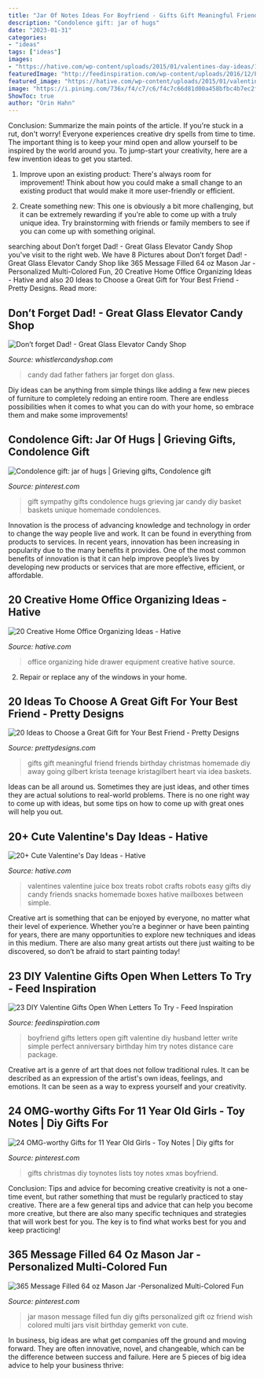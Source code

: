 ```yaml
---
title: "Jar Of Notes Ideas For Boyfriend - Gifts Gift Meaningful Friend Friends Birthday Christmas Homemade Diy Away Going Gilbert Krista Teenage Kristagilbert Heart Via Idea Baskets"
description: "Condolence gift: jar of hugs"
date: "2023-01-31"
categories:
- "ideas"
tags: ["ideas"]
images:
- "https://hative.com/wp-content/uploads/2015/01/valentines-day-ideas/15-valentines-day-ideas.jpg"
featuredImage: "http://feedinspiration.com/wp-content/uploads/2016/12/Perfect-gift-for-boyfriend.jpg"
featured_image: "https://hative.com/wp-content/uploads/2015/01/valentines-day-ideas/15-valentines-day-ideas.jpg"
image: "https://i.pinimg.com/736x/f4/c7/c6/f4c7c66d81d00a458bfbc4b7ec2fad34.jpg"
ShowToc: true
author: "Orin Hahn"
---
```



Conclusion: Summarize the main points of the article.
If you're stuck in a rut, don't worry! Everyone experiences creative dry spells from time to time. The important thing is to keep your mind open and allow yourself to be inspired by the world around you. To jump-start your creativity, here are a few invention ideas to get you started.
1. Improve upon an existing product: There's always room for improvement! Think about how you could make a small change to an existing product that would make it more user-friendly or efficient.

2. Create something new: This one is obviously a bit more challenging, but it can be extremely rewarding if you're able to come up with a truly unique idea. Try brainstorming with friends or family members to see if you can come up with something original.


	

		
searching about Don’t forget Dad! - Great Glass Elevator Candy Shop you've visit to the right web. We have 8 Pictures about Don’t forget Dad! - Great Glass Elevator Candy Shop like 365 Message Filled 64 oz Mason Jar -Personalized Multi-Colored Fun, 20 Creative Home Office Organizing Ideas - Hative and also 20 Ideas to Choose a Great Gift for Your Best Friend - Pretty Designs. Read more:
		
    
## Don’t Forget Dad! - Great Glass Elevator Candy Shop

<img loading=lazy src="https://whistlercandyshop.com/wp-content/uploads/2014/06/Fathers-day-candy-jar.jpg" onerror="this.onerror=null;this.src='https://tse3.mm.bing.net/th?id=OIP._0xWdifA_KMu5YpTYi2JfwHaLG&amp;pid=15.1';" alt="Don’t forget Dad! - Great Glass Elevator Candy Shop">

_Source: whistlercandyshop.com_

>candy dad father fathers jar forget don glass. 

	

Diy ideas can be anything from simple things like adding a few new pieces of furniture to completely redoing an entire room. There are endless possibilities when it comes to what you can do with your home, so embrace them and make some improvements!

    
## Condolence Gift: Jar Of Hugs | Grieving Gifts, Condolence Gift

<img loading=lazy src="https://i.pinimg.com/736x/ca/0e/13/ca0e13309de6caf7168087ed779271d9--sympathy-gift-ideas-sympathy-basket.jpg" onerror="this.onerror=null;this.src='https://tse3.mm.bing.net/th?id=OIP.ZVbw4MI4PL0VZQlJ5tfjSwHaJ3&amp;pid=15.1';" alt="Condolence gift: jar of hugs | Grieving gifts, Condolence gift">

_Source: pinterest.com_

>gift sympathy gifts condolence hugs grieving jar candy diy basket baskets unique homemade condolences. 

	

Innovation is the process of advancing knowledge and technology in order to change the way people live and work. It can be found in everything from products to services. In recent years, innovation has been increasing in popularity due to the many benefits it provides. One of the most common benefits of innovation is that it can help improve people’s lives by developing new products or services that are more effective, efficient, or affordable.

    
## 20 Creative Home Office Organizing Ideas - Hative

<img loading=lazy src="https://hative.com/wp-content/uploads/2014/11/office-organizing-ideas/5-hide-office-equipment-in-drawer.jpg" onerror="this.onerror=null;this.src='https://tse1.mm.bing.net/th?id=OIP.lVQ4CC3McuSrQFPHWMAaXwHaJ_&amp;pid=15.1';" alt="20 Creative Home Office Organizing Ideas - Hative">

_Source: hative.com_

>office organizing hide drawer equipment creative hative source. 

	

2. Repair or replace any of the windows in your home.

    
## 20 Ideas To Choose A Great Gift For Your Best Friend - Pretty Designs

<img loading=lazy src="http://www.prettydesigns.com/wp-content/uploads/2015/12/Meaningful-Gift.jpg" onerror="this.onerror=null;this.src='https://tse1.mm.bing.net/th?id=OIP.uu_7T50iUaFVrk9lJPxpDgHaLG&amp;pid=15.1';" alt="20 Ideas to Choose a Great Gift for Your Best Friend - Pretty Designs">

_Source: prettydesigns.com_

>gifts gift meaningful friend friends birthday christmas homemade diy away going gilbert krista teenage kristagilbert heart via idea baskets. 

	

Ideas can be all around us. Sometimes they are just ideas, and other times they are actual solutions to real-world problems. There is no one right way to come up with ideas, but some tips on how to come up with great ones will help you out.

    
## 20+ Cute Valentine&#039;s Day Ideas - Hative

<img loading=lazy src="https://hative.com/wp-content/uploads/2015/01/valentines-day-ideas/15-valentines-day-ideas.jpg" onerror="this.onerror=null;this.src='https://tse3.mm.bing.net/th?id=OIP.T2A1D2UuKxb04lz8qU4_VAHaLH&amp;pid=15.1';" alt="20+ Cute Valentine&#039;s Day Ideas - Hative">

_Source: hative.com_

>valentines valentine juice box treats robot crafts robots easy gifts diy candy friends snacks homemade boxes hative mailboxes between simple. 

	

Creative art is something that can be enjoyed by everyone, no matter what their level of experience. Whether you’re a beginner or have been painting for years, there are many opportunities to explore new techniques and ideas in this medium. There are also many great artists out there just waiting to be discovered, so don’t be afraid to start painting today!

    
## 23 DIY Valentine Gifts Open When Letters To Try - Feed Inspiration

<img loading=lazy src="http://feedinspiration.com/wp-content/uploads/2016/12/Perfect-gift-for-boyfriend.jpg" onerror="this.onerror=null;this.src='https://tse1.mm.bing.net/th?id=OIP.J9BJ5Ro-QDwv9-xSf6OkIQHaJ6&amp;pid=15.1';" alt="23 DIY Valentine Gifts Open When Letters To Try - Feed Inspiration">

_Source: feedinspiration.com_

>boyfriend gifts letters open gift valentine diy husband letter write simple perfect anniversary birthday him try notes distance care package. 

	

Creative art is a genre of art that does not follow traditional rules. It can be described as an expression of the artist's own ideas, feelings, and emotions. It can be seen as a way to express yourself and your creativity.

    
## 24 OMG-worthy Gifts For 11 Year Old Girls - Toy Notes | Diy Gifts For

<img loading=lazy src="https://i.pinimg.com/736x/f4/c7/c6/f4c7c66d81d00a458bfbc4b7ec2fad34.jpg" onerror="this.onerror=null;this.src='https://tse1.mm.bing.net/th?id=OIP.DfQ0wKNRgzolivQe4GxFKgHaOV&amp;pid=15.1';" alt="24 OMG-worthy Gifts for 11 Year Old Girls - Toy Notes | Diy gifts for">

_Source: pinterest.com_

>gifts christmas diy toynotes lists toy notes xmas boyfriend. 

	

Conclusion: Tips and advice for becoming creative
creativity is not a one-time event, but rather something that must be regularly practiced to stay creative. There are a few general tips and advice that can help you become more creative, but there are also many specific techniques and strategies that will work best for you. The key is to find what works best for you and keep practicing!

    
## 365 Message Filled 64 Oz Mason Jar -Personalized Multi-Colored Fun

<img loading=lazy src="https://i.pinimg.com/736x/fa/ef/7d/faef7d6e7620736196869e88ff16c3e0.jpg" onerror="this.onerror=null;this.src='https://tse3.mm.bing.net/th?id=OIP.x73hs7GqeyAe_SLTe-vy9wHaLH&amp;pid=15.1';" alt="365 Message Filled 64 oz Mason Jar -Personalized Multi-Colored Fun">

_Source: pinterest.com_

>jar mason message filled fun diy gifts personalized gift oz friend wish colored multi jars visit birthday gemerkt von cute. 

	

In business, big ideas are what get companies off the ground and moving forward. They are often innovative, novel, and changeable, which can be the difference between success and failure. Here are 5 pieces of big idea advice to help your business thrive:

